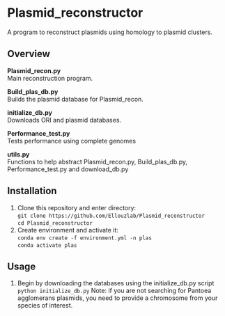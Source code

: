 # Plasmid_reconstructor
A program to reconstruct plasmids using homology to plasmid clusters.

## Overview

**Plasmid_recon.py**  
Main reconstruction program.

**Build_plas_db.py**  
Builds the plasmid database for Plasmid_recon.

**initialize_db.py**  
Downloads ORI and plasmid databases.

**Performance_test.py**  
Tests performance using complete genomes

**utils.py**  
Functions to help abstract Plasmid_recon.py, Build_plas_db.py, Performance_test.py and download_db.py

## Installation

1. Clone this repository and enter directory:    
`git clone https://github.com/Ellouzlab/Plasmid_reconstructor`    
`cd Plasmid_reconstructor`
2. Create environment and activate it:    
`conda env create -f environment.yml -n plas`    
`conda activate plas`    

## Usage    
1. Begin by downloading the databases using the initialize_db.py script    
`python initialize_db.py`
Note: if you are not searching for Pantoea agglomerans plasmids, you need to provide a chromosome from your species of interest.


